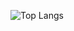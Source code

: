 ![Top Langs](https://github-readme-stats-98yw.vercel.app/api/top-langs/?username=hqn21&langs_count=7&card_width=512&hide=Hack,HTML&count_private=true)
